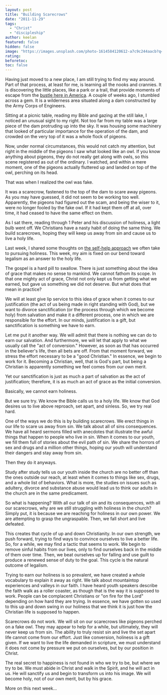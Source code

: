 ```yaml
---
layout: post
title: "Building Scarecrows"
date: "2011-11-29"
tags: 
  - "Christ"
  - "discipleship"
author: keelan
featured: false
hidden: false
image: "https://images.unsplash.com/photo-1614584120612-a7c9c244aacb?q=80&w=2070&auto=format&fit=crop&ixlib=rb-4.0.3&ixid=M3wxMjA3fDB8MHxwaG90by1wYWdlfHx8fGVufDB8fHx8fA%3D%3D"
rating:
beforetoc:
toc: false
---
```


Having just moved to a new place, I am still trying to find my way around. Part of that process, at least for me, is learning all the nooks and crannies. It is discovering the little places, like a park or a trail, that provide moments of escape from the [bustle here in America](http://blog.keelancook.com/2011/08/the-american-bustle.html "The American bustle"). A couple of weeks ago, I stumbled across a gem. It is a wilderness area situated along a dam constructed by the Army Corps of Engineers.

Sitting at a picnic table, reading my Bible and gazing at the still lake, I noticed an unusual sight to my right. Not too far from my table was a large piece of the dam protruding up into the sky. It was housing some machinery that looked of particular importance for the operation of the dam, and crowded on the very top of it was a whole flock of pigeons.

Now, under normal circumstances, this would not catch my attention, but right in the middle of the pigeons I saw what looked like an owl. If you know anything about pigeons, they do not really get along with owls, so this scene registered as out of the ordinary. I watched, and within a mere moment, one of the pigeons actually fluttered up and landed on top of the owl, perching on its head.

That was when I realized the owl was fake.

It was a scarecrow, fastened to the top of the dam to scare away pigeons. As you may have guessed, it did not seem to be working too well. Apparently, the pigeons had figured out the scam, and being the wiser to it, were no longer fooled by the fake owl. If it had kept them off at all, over time, it had ceased to have the same effect on them.

As I sat there, reading through 1 Peter and his discussion of holiness, a light bulb went off. We Christians have a nasty habit of doing the same thing. We build scarecrows, hoping they will keep us away from sin and cause us to live a holy life.

Last week, I shared some thoughts on [the self-help approach](http://blog.keelancook.com/2011/11/the-secret-of-happiness.html "The secret of happiness") we often take to pursuing holiness. This week, my aim is fixed on our bend toward legalism as an answer to the holy life.

The gospel is a hard pill to swallow. There is just something about the idea of grace that makes no sense to mankind. We cannot fathom its scope. In that one mighty act of grace, Christ not only kept us from getting what we earned, but gave us something we did not deserve. But what does that mean in practice?

We will at least give lip service to this idea of grace when it comes to our justification (the act of us being made in right standing with God), but we want to divorce sanctification (or the process through which we become holy) from salvation and make it a different process, one in which we are responsible for the effort. In our minds, justification is a gift, but sanctification is something we have to earn.

Let me put it another way. We will admit that there is nothing we can do to earn our salvation. And furthermore, we will let that apply to what we usually call the "act of conversion." However, as soon as that has occurred in the believer's life, then all bets are off. From that moment forward, we stress the effort necessary to be a "good Christian." In essence, we begin to work for it. Becoming a Christian, well, that is God's part, but being a Christian is apparently something we feel comes from our own merit.

Yet our sanctification is just as much a part of salvation as the act of justification; therefore, it is as much an act of grace as the initial conversion.

Basically, we cannot earn holiness.

But we sure try. We know the Bible calls us to a holy life. We know that God desires us to live above reproach, set apart, and sinless. So, we try real hard.

One of the ways we do this is by building scarecrows. We erect things in our life to scare us away from sin. We talk about all of sins consequences. We have all heard sermons filled with anecdotes that illustrate the awful things that happen to people who live in sin. When it comes to our youth, we fill them full of stories about the evil path of sin. We share the horrors of sex and drugs and a million other things, hoping our youth will understand their dangers and stay away from sin.

Then they do it anyways.

Study after study tells us our youth inside the church are no better off than the ones outside our reach, at least when it comes to things like sex, drugs, and a whole list of behaviors. What is more, the studies on issues such as adultery, divorce and substance abuse would lead us to think our adults in the church are in the same predicament.

So what is happening? With all our talk of sin and its consequences, with all our scarecrows, why are we still struggling with holiness in the church? Simply put, it is because we are reaching for holiness in our own power. We are attempting to grasp the ungraspable. Then, we fall short and live defeated.

This creates that cycle of up and down Christianity. In our own strength, we push forward, trying to find ways to convince ourselves to live a better life. So, for a while, we may find a tactic that seems to work. We begin to remove sinful habits from our lives, only to find ourselves back in the middle of them over time. Then, we beat ourselves up for falling and use guilt to produce a renewed sense of duty to the goal. This cycle is the natural outcome of legalism.

Trying to earn our holiness is so prevalent, we have created a whole vocabulary to explain it away as right. We talk about mountaintop experiences and valleys in our faith. I have heard youth speakers describe the faith walk as a roller coaster, as though that is the way it is supposed to work. People can be complacent Christians or "on fire for the Lord" depending on how hard they are trying. In essence, we have gotten so used to this up and down swing in our holiness that we think it is just how the Christian life is supposed to happen.

Scarecrows do not work. We will sit on our scarecrows like pigeons perched on a fake owl. They may appear to help for a while, but ultimately, they will never keep us from sin. The ability to truly resist sin and live the set apart life cannot come from our effort. Just like conversion, holiness is a gift given. If we want to live the life demanded in scripture, we must understand it does not come by pressure we put on ourselves, but by our position in Christ.

The real secret to happiness is not found in who we try to be, but where we try to be. We must abide in Christ and walk in the Spirit, and he will act in us. He will sanctify us and begin to transform us into his image. We will become holy, not of our own merit, but by his grace.

More on this next week...

